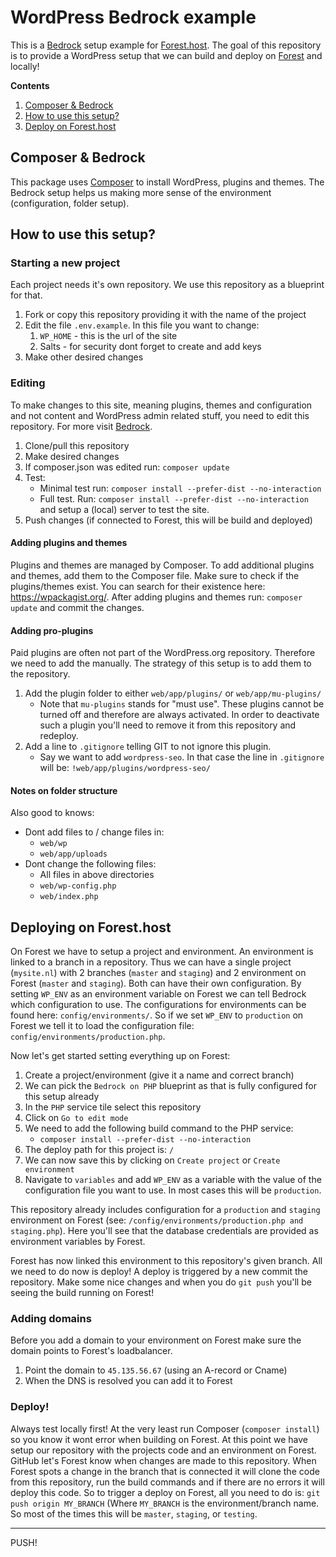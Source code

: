 # WordPress Bedrock example
This is a [Bedrock](https://roots.io/bedrock/) setup example for
[Forest.host](https://forest.host).
The goal of this repository is to provide a WordPress setup that
we can build and deploy on [Forest](https://forest.host) and locally!

**Contents**
1. [Composer & Bedrock](#composer--bedrock)
2. [How to use this setup?](#how-to-use-this-setup)
3. [Deploy on Forest.host](#deploying-on-foresthost)

## Composer & Bedrock
This package uses [Composer](https://getcomposer.org/) to install WordPress,
plugins and themes. The Bedrock setup helps us making more sense of the
environment (configuration, folder setup).

## How to use this setup?
### Starting a new project
Each project needs it's own repository. We use this repository as a blueprint
for that.
1) Fork or copy this repository providing it with the name of the project
2) Edit the file `.env.example`. In this file you want to change:
    1) `WP_HOME` - this is the url of the site
    2) Salts - for security dont forget to create and add keys
3) Make other desired changes

### Editing
To make changes to this site, meaning plugins, themes and configuration and not
content and WordPress admin related stuff, you need to edit this repository.
For more visit [Bedrock](https://roots.io/bedrock).
1) Clone/pull this repository
2) Make desired changes
3) If composer.json was edited run: `composer update`
4) Test:
    - Minimal test run: `composer install --prefer-dist --no-interaction`
    - Full test. Run: `composer install --prefer-dist --no-interaction` and
      setup a (local) server to test the site.
5) Push changes (if connected to Forest, this will be build and deployed)

#### Adding plugins and themes
Plugins and themes are managed by Composer. To add additional plugins and
themes, add them to the Composer file.
Make sure to check if the plugins/themes exist. You can search for their
existence here: https://wpackagist.org/.
After adding plugins and themes run: `composer update` and commit the changes.

#### Adding pro-plugins
Paid plugins are often not part of the WordPress.org repository. Therefore we
need to add the manually. The strategy of this setup is to add them to the
repository.
1) Add the plugin folder to either `web/app/plugins/` or `web/app/mu-plugins/`
    - Note that `mu-plugins` stands for "must use". These plugins cannot be
      turned off and therefore are always activated. In order to deactivate such
      a plugin you'll need to remove it from this repository and redeploy.
2) Add a line to `.gitignore` telling GIT to not ignore this plugin.
    - Say we want to add `wordpress-seo`. In that case the line in `.gitignore`
    will be: `!web/app/plugins/wordpress-seo/`

#### Notes on folder structure
Also good to knows:
- Dont add files to / change files in:
    - `web/wp`
    - `web/app/uploads`
- Dont change the following files:
    - All files in above directories
    - `web/wp-config.php`
    - `web/index.php`


## Deploying on Forest.host
On Forest we have to setup a project and environment. An environment is linked
to a branch in a repository. Thus we can have a single project (`mysite.nl`)
with 2 branches (`master` and `staging`) and 2 environment on Forest (`master`
and `staging`). Both can have their own configuration. By setting `WP_ENV` as an
environment variable on Forest we can tell Bedrock which configuration to use.
The configurations for environments can be found here: `config/environments/`.
So if we set `WP_ENV` to `production` on Forest we tell it to load the
configuration file: `config/environments/production.php`.

Now let's get started setting everything up on Forest:
1) Create a project/environment (give it a name and correct branch)
2) We can pick the `Bedrock on PHP` blueprint as that is fully configured for
this setup already
3) In the `PHP` service tile select this repository
4) Click on `Go to edit mode`
5) We need to add the following build command to the PHP service:
    - `composer install --prefer-dist --no-interaction`
6) The deploy path for this project is: `/`
7) We can now save this by clicking on `Create project` or `Create environment`
8) Navigate to `variables` and add `WP_ENV` as a variable with the value of the
configuration file you want to use. In most cases this will be `production`.

This repository already includes configuration for a `production` and `staging`
environment on Forest (see: `/config/environments/production.php and
staging.php`). Here you'll see that the database credentials are provided as
environment variables by Forest.

Forest has now linked this environment to this repository's given branch.
All we need to do now is deploy!
A deploy is triggered by a new commit the repository. Make some nice changes and
when you do `git push` you'll be seeing the build running on Forest!

### Adding domains
Before you add a domain to your environment on Forest make sure the domain
points to Forest's loadbalancer.
1) Point the domain to `45.135.56.67` (using an A-record or Cname)
2) When the DNS is resolved you can add it to Forest

### Deploy!
Always test locally first! At the very least run Composer (`composer install`) so you know it wont
error when building on Forest.
At this point we have setup our repository with the projects code and an environment on Forest.
GitHub let's Forest know when changes are made to this repository. When Forest
spots a change in the branch that is connected it will clone the code from this
repository, run the build commands and if there are no errors it will deploy
this code.
So to trigger a deploy on Forest, all you need to do is:
`git push origin MY_BRANCH` (Where `MY_BRANCH` is the environment/branch name.
So most of the times this will be `master`, `staging`, or `testing`.

------------------------------------
PUSH!
